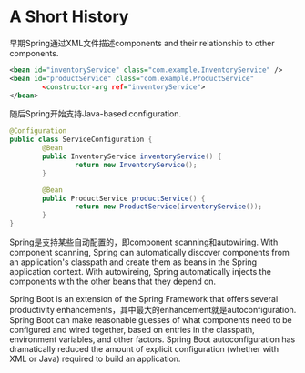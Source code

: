# A Short History
早期Spring通过XML文件描述components and their relationship to other components. 
```xml
<bean id="inventoryService" class="com.example.InventoryService" />
<bean id="productService" class="com.example.ProductService"
		<constructor-arg ref="inventoryService">
</bean>
```

随后Spring开始支持Java-based configuration.
```java
@Configuration
public class ServiceConfiguration {
		@Bean
		public InventoryService inventoryService() {
				return new InventoryService();
		}

		@Bean 
		public ProductService productService() { 
				return new ProductService(inventoryService()); 
		}
}
```

Spring是支持某些自动配置的，即component scanning和autowiring. With component scanning, Spring can automatically discover components from an application's classpath and create them as beans in the Spring application context. With autowireing, Spring automatically injects the components with the other beans that they depend on.

Spring Boot is an extension of the Spring Framework that offers several productivity enhancements，其中最大的enhancement就是autoconfiguration. Spring Boot can make reasonable guesses of what components need to be configured and wired together, based on entries in the classpath, environment variables, and other factors. Spring Boot autoconfiguration has dramatically reduced the amount of explicit configuration (whether with XML or Java) required to build an application.